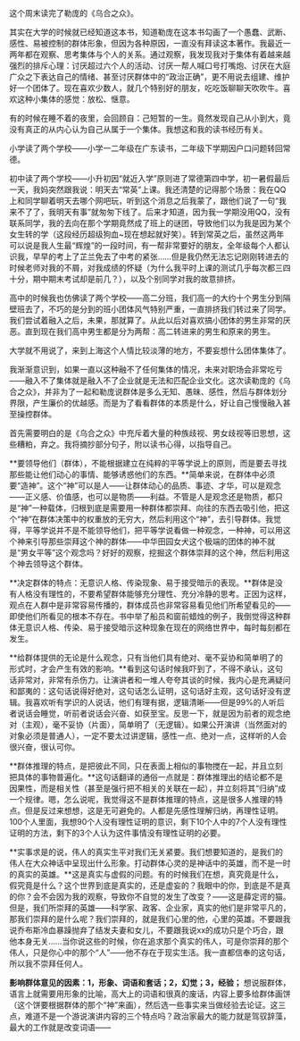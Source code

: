 这个周末读完了勒庞的《乌合之众》。

其实在大学的时候就已经知道这本书，知道勒庞在这本书勾画了一个愚蠢、武断、感性、易被控制的群体形象，但因为各种原因，一直没有拜读这本著作。我最近一两年都在观察、思考集体与个人的关系。通过观察，我发现我对于集体有着越来越强烈的排斥心理：讨厌超过六个人的活动、讨厌一帮人喊口号打嘴炮、讨厌在大庭广众之下表达自己的情绪、甚至讨厌群体中的“政治正确”，更不用说去组建、维护好一个团体了。现在喜欢少数人，就几个特别好的朋友，吃吃饭聊聊天吹吹牛。喜欢这种小集体的感觉：放松、惬意。

有的时候在睡不着的夜里，会回顾自：己短暂的一生。竟然发现自己从小到大，竟没有真正的从内心认为自己从属于一个集体。我想这和我的读书经历有关。

小学读了两个学校——小学一二年级在广东读书，二年级下学期因户口问题转回常德。

初中读了两个学校——小升初因“就近入学”原则进了常德第四中学，初一暑假最后一天，我妈突然跟我说：明天去“常英”上课。我还清楚的记得那个场景：我在QQ上和同学聊着明天去哪个网吧玩，听到这个消息之后我蒙了，跟他们说了一句“我来不了了，我明天有事”就匆匆下线了。后来才知道，因为我一学期没用QQ，没有联系同学，我的去向在那个学期竟然成了班上的谜团，导致他们以为我是因为某个女生转的学（这段经历超级狗血~现在想起就好笑）。转到常英之后，虽然这两年可以说是我人生最“辉煌”的一段时间，有一帮非常要好的朋友，全年级每个人都认识我，早早的考上了芷兰免去了中考的紧张……但是我仍然无法忘记刚刚转进去的时候老师对我的不屑，对我成绩的怀疑（为什么我平时上课的测试几乎每次都三四十分，期中期末考试却是前几？），以及个别同学对我的故意排挤。

高中的时候我也仿佛读了两个学校——高二分班，我们高一的大约十个男生分到隔壁班去了，不巧的是分到的班小团体风气特别严重，一直排挤我们转过来了同学。我们尝试着融入之后，未果，那就算了。从此以后对喜欢搞小团体的男生非常的厌恶。直到现在我们高中男生都是分为两帮：高二转进来的男生和原来的男生。

大学就不用说了，来到上海这个人情比较淡薄的地方，不要妄想什么团体集体了。

我渐渐意识到，如果一直以这种融不了任何集体的情况，未来对职场会非常吃亏——融入不了集体就是融入不了企业就是无法和匹配企业文化。这次读勒庞的《乌合之众》，并非为了一起和勒庞说群体是多么无知、愚昧、感性，然后与群体划分界限，产生廉价的优越感。而是为了看看群体的本质是什么，好让自己慢慢融入甚至操控群体。

首先需要明白的是《乌合之众》中充斥着大量的种族歧视、男女歧视等旧思想，这些糟粕，弃之。我将摘抄部分句子，附以读书心得，以指导自己。

**要领导他们（群体），不能根据建立在纯粹的平等学说上的原则，而是要去寻找那些能让他们动心的事情、能够诱惑他们的东西。**简单来说，在群体中必须要“造神”。这个“神”可以是人——让群体动心的品质、事迹、才华，可以是观念——正义感、价值感，也可以是物质——利益。不管是人是观念还是物质，都只是“神”一种载体，归根到底是需要用一种群体都崇拜、向往的东西去吸引他，把这个“神”在群体决策中的权重放的无穷大，然后利用这个“神”，去引导群体。我觉得，平等学说并不是不能领导他们，把平等学说看做一种观念，一种神，可以用这个神来引导那些崇拜这个神的群体——中华田园女犬这个极端的团体的神不就是“男女平等”这个观念吗？好好的观察，挖掘这个群体崇拜的这个神，然后利用这个神去领导这个群体。

**决定群体的特点：无意识人格、传染现象、易于接受暗示的表现。**群体是没有人格没有理性的，不要希望群体能够充分理性、充分冷静的思考。正因为这样，观点在人群中是非常容易传播的，群体成员也非常容易看见他们所希望看见的——即使他们所看见的根本不存在。书中举了船员和窗前蜡烛的例子，我倒觉得这种群体无意识人格、传染、易于接受暗示这种现象在现在的网络世界中，每时每刻都在发生。

**给群体提供的无论是什么观念，只有当他们具有绝对、毫不妥协和简单明了的形式时，才会产生有效的影响。**看到这句话时候我吓到了，不得不承认，这句话非常对，非常有杀伤力。让演讲者和一堆人夸夸其谈的时候，我内心是充满疑问和鄙夷的：这句话说得好绝对，这句话怎么证明，这句话好主观，这句话好没有逻辑。我喜欢听有学识的人说话，他们有理有据，逻辑清晰——但是99%的人听后者说话会睡觉，听前者说话会兴奋、如获至宝。反思一下，就是因为前者的观念绝对（主观），毫不妥协（片面），简单明了（无逻辑）。如果公开演讲（当然面对的对象必须是普通人），一定不要太过讲逻辑，感性一点、绝对一点，这样听的人会很兴奋，很认可你。

**群体推理的特点，是把彼此不同，只在表面上相似的事物搅在一起，并且立刻把具体的事物普遍化。**这句话翻译的通俗一点就是：群体推理出的结论都不是因果性，而是相关性（甚至是强行把不相关的关联在一起），并立刻将其“归纳”成一个规律。嗯，怎么说呢，我觉得这不是群体推理的特点，这是很多人推理的特点。但是反过来想想，这是无可避免的。人都是先感性理解归纳，再理性证明。100个人里面，我想90个人没有理性证明的意识，剩下10个人中的7个人没有理性证明的方法，剩下的3个人认为这件事情没有理性证明的必要。

**实事求是的说，伟人的真实生平对我们无关紧要。我们想要知道的，是我们的伟人在大众神话中呈现出什么形象。打动群体心灵的是神话中的英雄，而不是一时的真实的英雄。**这是真实与虚假的问题。有的时候我们在想，真究竟是什么，假究竟是什么？这个世界到底是真实的，还是虚妄的？我眼中的你，到底是不是真的你？会不会因为我的观察，导致你不自觉的发生了改变？——这是薛定谔的猫。但是，我们所崇拜的英雄——科学家、政客、企业家，真实的他们是非常平凡的，那我们崇拜的是什么呢？我们崇拜的，就是我们心里的他，心里的英雄。不要跟我说乔布斯冷血暴躁抛弃了结发夫妻和女儿，不要跟我说xx的成功只是个巧合，跟他本身无关……当你说这些的时候，你在追求那个真实的伟人，可是你崇拜的那个伟人，只是你心中的那个“人”——他不存在于现实生活。我一直都信奉的这句话，所以我不崇拜任何人。

**影响群体意见的因素：1，形象、词语和套话；2，幻觉；3，经验；**  想说服群体，语言上就需要用形象的比喻，高大上的词语和很真的废话，内容上要多给群体画饼（这个饼要根据群体的那个“神”来画），然后选一些事实来当做经验去论证。这三点，难道不是一个游说演讲内容的三个特点吗？政治家最大的能力就是驾驭辞藻，最大的工作就是改变词语——

<!--stackedit_data:
eyJoaXN0b3J5IjpbLTEzMTg3Mjg0NzQsLTIwNzU0MjM4MjZdfQ
==
-->